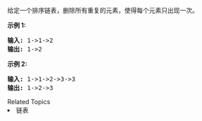<p>给定一个排序链表，删除所有重复的元素，使得每个元素只出现一次。</p>

<p><strong>示例&nbsp;1:</strong></p>

<pre><strong>输入:</strong> 1-&gt;1-&gt;2
<strong>输出:</strong> 1-&gt;2
</pre>

<p><strong>示例&nbsp;2:</strong></p>

<pre><strong>输入:</strong> 1-&gt;1-&gt;2-&gt;3-&gt;3
<strong>输出:</strong> 1-&gt;2-&gt;3</pre>
<div><div>Related Topics</div><div><li>链表</li></div></div>
